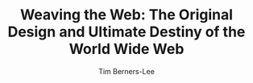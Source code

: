 ---
title: "Weaving the Web: The Original Design and Ultimate Destiny of the World Wide Web"
author: "Tim Berners-Lee"
isbn: "006251587X"
isbn13: "9780062515872"
rating: "5"
publisher: "Harper Business"
pages: "256"
publishYear: "2000"
read: ""
goodreads_id: "821987"
---